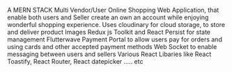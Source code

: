 A MERN STACK Multi Vendor/User Online Shopping Web Application, that enable both users and Seller create an own an account while enjoying wonderful shopping experience.
Uses cloudinary for cloud storage, to store and deliver product Images
Redux js Toolkit and React Persist for state management
Flutterwave Payment Portal to allow users pay for orders and using cards and other accepted payment methods
Web Socket to enable messaging between users and sellers
Various React Libaries like React Toastify, React Router, React datepicker ..... etc

